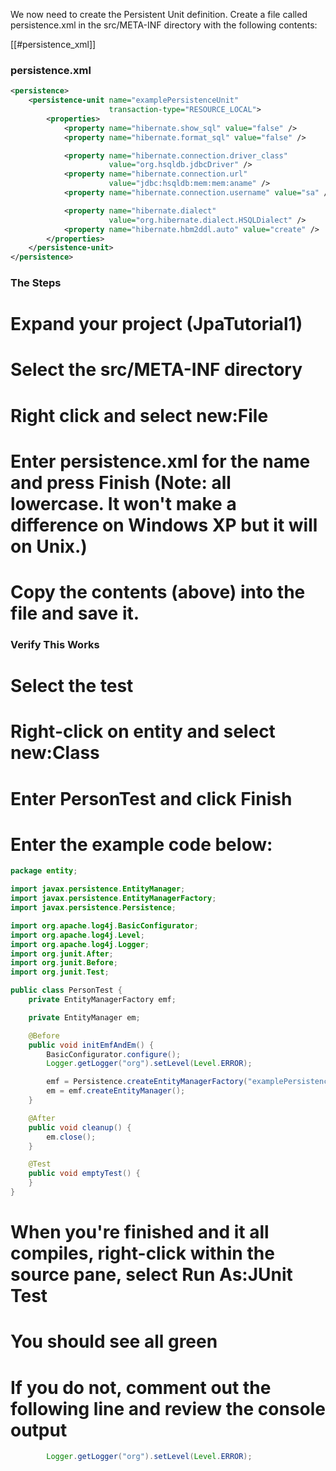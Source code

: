 We now need to create the Persistent Unit definition. Create a file called persistence.xml in the src/META-INF directory with the following contents:

[[#persistence_xml]]
### persistence.xml
```xml
<persistence>
    <persistence-unit name="examplePersistenceUnit" 
                      transaction-type="RESOURCE_LOCAL">
        <properties>
            <property name="hibernate.show_sql" value="false" />
            <property name="hibernate.format_sql" value="false" />

            <property name="hibernate.connection.driver_class" 
                      value="org.hsqldb.jdbcDriver" />
            <property name="hibernate.connection.url" 
                      value="jdbc:hsqldb:mem:mem:aname" />
            <property name="hibernate.connection.username" value="sa" />

            <property name="hibernate.dialect" 
                      value="org.hibernate.dialect.HSQLDialect" />
            <property name="hibernate.hbm2ddl.auto" value="create" />
        </properties>
    </persistence-unit>
</persistence>
```
### The Steps
# Expand your project (**JpaTutorial1**)
# Select the **src/META-INF** directory
# Right click and select **new:File**
# Enter **persistence.xml** for the name and press **Finish** (Note: all lowercase. It won't make a difference on Windows XP but it will on Unix.)
# Copy the contents (above) into the file and save it.

### Verify This Works
# Select the **test**
# Right-click on **entity** and select **new:Class**
# Enter **PersonTest** and click **Finish**
# Enter the example code below:
```java
package entity;

import javax.persistence.EntityManager;
import javax.persistence.EntityManagerFactory;
import javax.persistence.Persistence;

import org.apache.log4j.BasicConfigurator;
import org.apache.log4j.Level;
import org.apache.log4j.Logger;
import org.junit.After;
import org.junit.Before;
import org.junit.Test;

public class PersonTest {
    private EntityManagerFactory emf;

    private EntityManager em;

    @Before
    public void initEmfAndEm() {
        BasicConfigurator.configure();
        Logger.getLogger("org").setLevel(Level.ERROR);

        emf = Persistence.createEntityManagerFactory("examplePersistenceUnit");
        em = emf.createEntityManager();
    }

    @After
    public void cleanup() {
        em.close();
    }

    @Test
    public void emptyTest() {
    }
}
```

# When you're finished and it all compiles, right-click within the source pane, select **Run As:JUnit Test**
# You should see all green
# If you do not, comment out the following line and review the console output
```java
        Logger.getLogger("org").setLevel(Level.ERROR);
```
